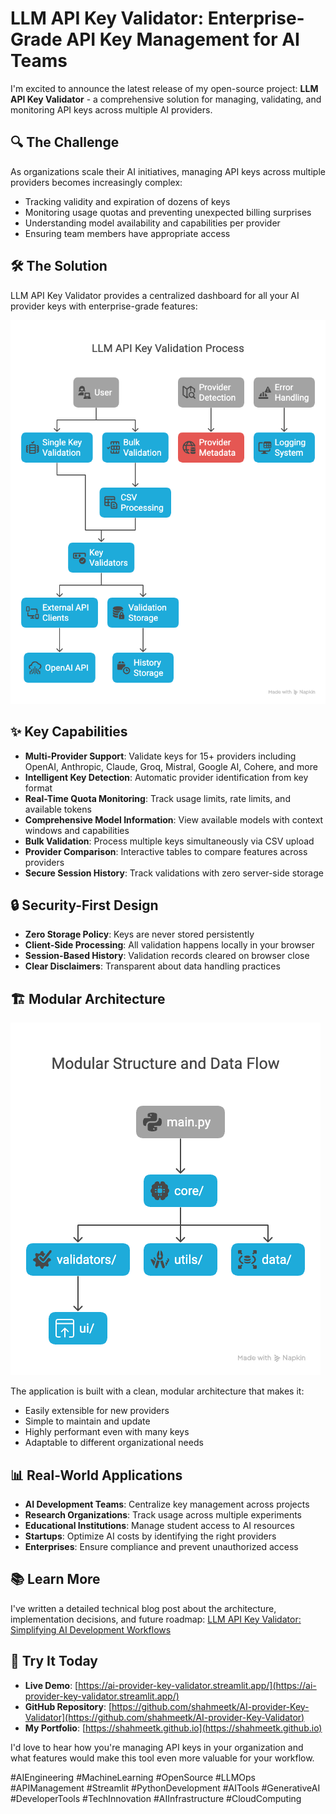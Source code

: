 # LLM API Key Validator: Enterprise-Grade API Key Management for AI Teams

I'm excited to announce the latest release of my open-source project: **LLM API Key Validator** - a comprehensive solution for managing, validating, and monitoring API keys across multiple AI providers.

## 🔍 The Challenge

As organizations scale their AI initiatives, managing API keys across multiple providers becomes increasingly complex:

- Tracking validity and expiration of dozens of keys
- Monitoring usage quotas and preventing unexpected billing surprises
- Understanding model availability and capabilities per provider
- Ensuring team members have appropriate access

## 🛠️ The Solution

LLM API Key Validator provides a centralized dashboard for all your AI provider keys with enterprise-grade features:

![Architecture Diagram](https://github.com/shahmeetk/AI-provider-Key-Validator/raw/main/images/Architecture.png)

## ✨ Key Capabilities

- **Multi-Provider Support**: Validate keys for 15+ providers including OpenAI, Anthropic, Claude, Groq, Mistral, Google AI, Cohere, and more
- **Intelligent Key Detection**: Automatic provider identification from key format
- **Real-Time Quota Monitoring**: Track usage limits, rate limits, and available tokens
- **Comprehensive Model Information**: View available models with context windows and capabilities
- **Bulk Validation**: Process multiple keys simultaneously via CSV upload
- **Provider Comparison**: Interactive tables to compare features across providers
- **Secure Session History**: Track validations with zero server-side storage

## 🔒 Security-First Design

- **Zero Storage Policy**: Keys are never stored persistently
- **Client-Side Processing**: All validation happens locally in your browser
- **Session-Based History**: Validation records cleared on browser close
- **Clear Disclaimers**: Transparent about data handling practices

## 🏗️ Modular Architecture

![Modular Structure](https://github.com/shahmeetk/AI-provider-Key-Validator/raw/main/images/Modular%20Structure.png)

The application is built with a clean, modular architecture that makes it:

- Easily extensible for new providers
- Simple to maintain and update
- Highly performant even with many keys
- Adaptable to different organizational needs

## 📊 Real-World Applications

- **AI Development Teams**: Centralize key management across projects
- **Research Organizations**: Track usage across multiple experiments
- **Educational Institutions**: Manage student access to AI resources
- **Startups**: Optimize AI costs by identifying the right providers
- **Enterprises**: Ensure compliance and prevent unauthorized access

## 📚 Learn More

I've written a detailed technical blog post about the architecture, implementation decisions, and future roadmap:
[LLM API Key Validator: Simplifying AI Development Workflows](https://shahmeetk.github.io/blogs/posts/llm-api-key-validator.html)

## 🔗 Try It Today

- **Live Demo**: [https://ai-provider-key-validator.streamlit.app/](https://ai-provider-key-validator.streamlit.app/)
- **GitHub Repository**: [https://github.com/shahmeetk/AI-provider-Key-Validator](https://github.com/shahmeetk/AI-provider-Key-Validator)
- **My Portfolio**: [https://shahmeetk.github.io](https://shahmeetk.github.io)

I'd love to hear how you're managing API keys in your organization and what features would make this tool even more valuable for your workflow.

\#AIEngineering \#MachineLearning \#OpenSource \#LLMOps \#APIManagement \#Streamlit \#PythonDevelopment \#AITools \#GenerativeAI \#DeveloperTools \#TechInnovation \#AIInfrastructure \#CloudComputing
